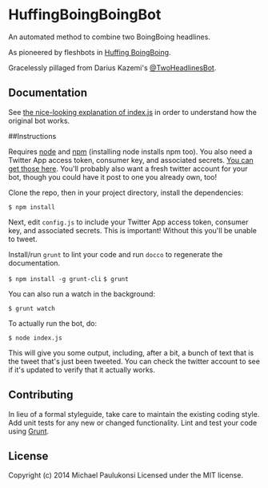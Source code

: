 # HuffingBoingBoingBot

An automated method to combine two BoingBoing headlines.

As pioneered by fleshbots in [Huffing BoingBoing](http://bbs.boingboing.net/t/huffing-boing-boing/).

Gracelessly pillaged from Darius Kazemi's [@TwoHeadlinesBot](http://github.com/dariusk/twoheadlines).


## Documentation
See [the nice-looking explanation of index.js](http://tinysubversions.com/twoheadlines/docs/) in order to understand how the original bot works.

##Instructions

Requires [node](http://nodejs.org/) and [npm](http://npmjs.org/) (installing node installs npm too). You also need a Twitter App access token, consumer key, and associated secrets. [You can get those here](https://dev.twitter.com/apps/new). You'll probably also want a fresh twitter account for your bot, though you could have it post to one you already own, too!

Clone the repo, then in your project directory, install the dependencies:

`$ npm install`

Next, edit `config.js` to include your Twitter App access token, consumer key, and associated secrets. This is important! Without this you'll be unable to tweet.

Install/run `grunt` to lint your code and run `docco` to regenerate the documentation.

`$ npm install -g grunt-cli`
`$ grunt`

You can also run a watch in the background:

`$ grunt watch`

To actually run the bot, do:

`$ node index.js`

This will give you some output, including, after a bit, a bunch of text that is the tweet that's just been tweeted. You can check the twitter account to see if it's updated to verify that it actually works.

## Contributing
In lieu of a formal styleguide, take care to maintain the existing coding style. Add unit tests for any new or changed functionality. Lint and test your code using [Grunt](http://gruntjs.com/).

## License
Copyright (c) 2014 Michael Paulukonsi
Licensed under the MIT license.
